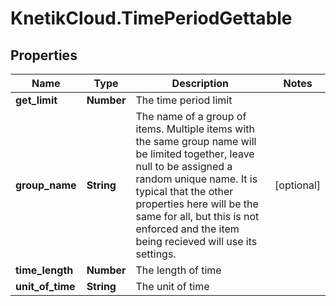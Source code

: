 # KnetikCloud.TimePeriodGettable

## Properties
Name | Type | Description | Notes
------------ | ------------- | ------------- | -------------
**get_limit** | **Number** | The time period limit | 
**group_name** | **String** | The name of a group of items. Multiple items with the same group name will be limited together, leave null to be assigned a random unique name. It is typical that the other properties here will be the same for all, but this is not enforced and the item being recieved will use its settings. | [optional] 
**time_length** | **Number** | The length of time | 
**unit_of_time** | **String** | The unit of time | 


